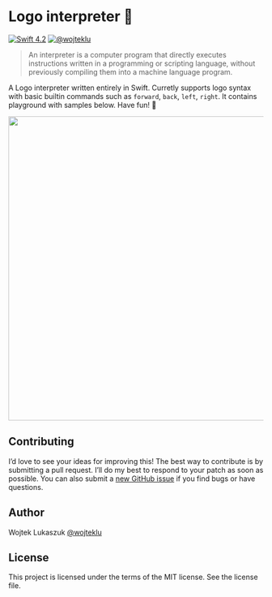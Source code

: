 # Logo interpreter 🐢
[![Swift 4.2](https://img.shields.io/badge/swift-4.2-orange.svg?style=flat)](#)
[![@wojteklu](https://img.shields.io/badge/contact-@wojteklu-blue.svg?style=flat)](https://twitter.com/wojteklu)

>An interpreter is a computer program that directly executes instructions written in a programming or scripting language, without previously compiling them into a machine language program.

A Logo interpreter written entirely in Swift. Curretly supports logo syntax with basic builtin commands such as `forward`, `back`, `left`, `right`. It contains playground with samples below. Have fun! 🐢

<p align="center">
  <img src="logo.gif" width="600px style='border:1px solid #ff000'"/>
</p>

## Contributing

I’d love to see your ideas for improving this! The best way to contribute is by submitting a pull request. I’ll do my best to respond to your patch as soon as possible. You can also submit a [new GitHub issue](https://github.com/wojteklu/logo/issues/new) if you find bugs or have questions.

## Author

Wojtek Lukaszuk [@wojteklu](http://twitter.com/wojteklu)

## License

This project is licensed under the terms of the MIT license. See the license file.